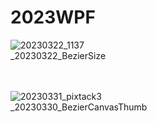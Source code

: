 # 2023WPF
![20230322_1137](https://user-images.githubusercontent.com/19729086/226787643-784b16e5-ba15-4868-8967-c6a619b00cfd.png)<br>
_20230322_BezierSize<br>
<br><br>


![20230331_pixtack3](https://user-images.githubusercontent.com/19729086/228996019-66dccec6-cbf9-402c-aee1-fe22137e649e.png)<br>
_20230330_BezierCanvasThumb<br>
